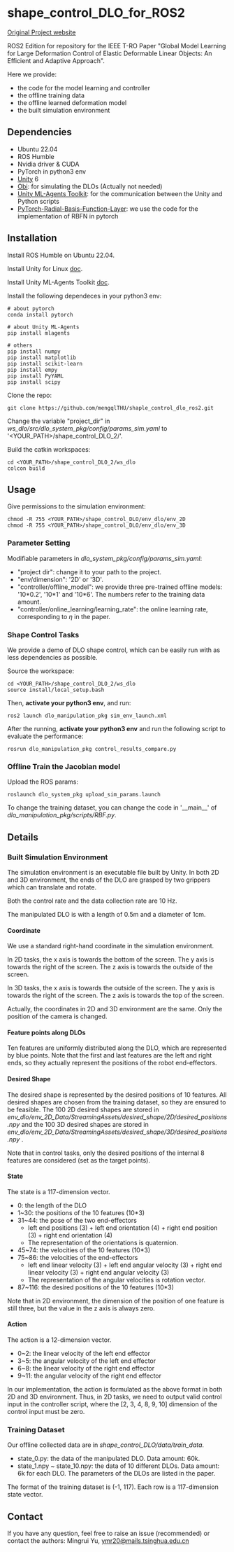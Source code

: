# shape_control_DLO_for_ROS2

[Original Project website](https://mingrui-yu.github.io/shape_control_DLO_2/)

ROS2 Edition for repository for the IEEE T-RO Paper "Global Model Learning for Large Deformation Control of Elastic Deformable Linear Objects: An Efficient and Adaptive Approach".

Here we provide:
* the code for the model learning and controller
* the offline training data
* the offline learned deformation model
* the built simulation environment


## Dependencies
* Ubuntu 22.04
* ROS Humble
* Nvidia driver & CUDA
* PyTorch in python3 env
* [Unity](https://unity.com/) 6
* [Obi](http://obi.virtualmethodstudio.com/): for simulating the DLOs (Actually not needed)
* [Unity ML-Agents Toolkit](https://github.com/Unity-Technologies/ml-agents): for the communication between the Unity and Python scripts
* [PyTorch-Radial-Basis-Function-Layer](https://github.com/JeremyLinux/PyTorch-Radial-Basis-Function-Layer): we use the code for the implementation of RBFN in pytorch

## Installation

Install ROS Humble on Ubuntu 22.04.

Install Unity for Linux  [doc](https://docs.unity3d.com/2020.2/Documentation/Manual/GettingStartedInstallingHub.html).

Install Unity ML-Agents Toolkit [doc](https://github.com/Unity-Technologies/ml-agents/blob/release_18_docs/docs/Installation.md).

Install the following dependeces in your python3 env:
```
# about pytorch
conda install pytorch

# about Unity ML-Agents
pip install mlagents

# others
pip install numpy
pip install matplotlib
pip install scikit-learn
pip install empy
pip install PyYAML
pip install scipy
```

Clone the repo:
```
git clone https://github.com/mengqlTHU/shaple_control_dlo_ros2.git
```
Change the variable "project_dir" in *ws_dlo/src/dlo_system_pkg/config/params_sim.yaml* to '<YOUR_PATH>/shape_control_DLO_2/'.

Build the catkin workspaces:

```
cd <YOUR_PATH>/shape_control_DLO_2/ws_dlo
colcon build
```


## Usage

Give permissions to the simulation environment:

```
chmod -R 755 <YOUR_PATH>/shape_control_DLO/env_dlo/env_2D
chmod -R 755 <YOUR_PATH>/shape_control_DLO/env_dlo/env_3D
```

### Parameter Setting

Modifiable parameters in *dlo_system_pkg/config/params_sim.yaml*:

* "project dir": change it to your path to the project.
* "env/dimension": '2D' or '3D'.
* "controller/offline_model": we provide three pre-trained offline models: '10\*0.2', '10\*1' and '10\*6'. The numbers refer to the training data amount.
* "controller/online_learning/learning_rate": the online learning rate, corresponding to $\eta$ in the paper.

### Shape Control Tasks

We provide a demo of  DLO shape control, which can be easily run with as less dependencies as possible.

Source the workspace:

```
cd <YOUR_PATH>/shape_control_DLO_2/ws_dlo
source install/local_setup.bash
```

Then, **activate your python3 env**, and run:

```
ros2 launch dlo_manipulation_pkg sim_env_launch.xml
```

After the running, **activate your python3 env** and run the following script to evaluate the performance:
```
rosrun dlo_manipulation_pkg control_results_compare.py
```

### Offline Train the Jacobian model
Upload the ROS params:
```
roslaunch dlo_system_pkg upload_sim_params.launch
```

To change the training dataset, you can change the code in '\_\_main\_\_' of *dlo_manipulation_pkg/scripts/RBF.py*.

## Details

### Built Simulation Environment

The simulation environment is an executable file built by Unity. In both 2D and 3D environment, the ends of the DLO are grasped by two grippers which can translate and rotate.

Both the control rate and the data collection rate are 10 Hz.

The manipulated DLO is with a length of 0.5m and a diameter of 1cm.

#### Coordinate

We use a standard right-hand coordinate in the simulation environment.

In 2D tasks, the x axis is towards the bottom of the screen. The y axis is towards the right of the screen. The z axis is towards the outside of the screen.

In 3D tasks, the x axis is towards the outside of the screen. The y axis is towards the right of the screen. The z axis is towards the top of the screen.

Actually, the coordinates in 2D and 3D environment are the same. Only the position of the camera is changed.

#### Feature points along DLOs

Ten features are uniformly distributed along the DLO, which are represented by blue points. Note that the first and last features are the left and right ends, so they actually represent the positions of the robot end-effectors.

#### Desired Shape

The desired shape is represented by the desired positions of 10 features. All desired shapes are chosen from the training dataset, so they are ensured to be feasible. The 100 2D desired shapes are stored in *env_dlo/env_2D_Data/StreamingAssets/desired_shape/2D/desired_positions.npy* and the 100 3D desired shapes are stored in *env_dlo/env_2D_Data/StreamingAssets/desired_shape/3D/desired_positions.npy* .

Note that in control tasks, only the desired positions of the internal 8 features are considered (set as the target points).

#### State

The state is a 117-dimension vector.

- 0: the length of the DLO
- 1~30: the positions of the 10 features (10*3)
- 31~44: the pose of the two end-effectors
  - left end positions (3) + left end orientation (4) + right end position (3) + right end orientation (4)
  - The representation of the orientations is quaternion.
- 45~74: the velocities of the 10 features (10*3)
- 75~86: the velocities of the end-effectors
  - left end linear velocity (3) + left end angular velocity (3) + right end linear velocity (3) + right end angular velocity (3)
  - The representation of the angular velocities is rotation vector.
- 87~116: the desired positions of the 10 features (10*3)

Note that in 2D environment, the dimension of the position of one feature is still three, but the value in the z axis is always zero.

#### Action

The action is a 12-dimension vector.

- 0~2: the linear velocity of the left end effector
- 3~5: the angular velocity of the left end effector
- 6~8: the linear velocity of the right end effector
- 9~11: the angular velocity of the right end effector

In our implementation, the action is formulated as the above format in both 2D and 3D environment. Thus, in 2D tasks, we need to output valid control input in the controller script, where the [2, 3, 4, 8, 9, 10] dimension of the control input must be zero.

### Training Dataset

Our offline collected data are in *shape_control_DLO/data/train_data*.

- state_0.py: the data of the manipulated DLO. Data amount: 60k.
- state_1.npy ~ state_10.npy: the data of 10 different DLOs. Data amount: 6k for each DLO. The parameters of the DLOs are listed in the paper.

The format of the training dataset is (-1, 117). Each row is a 117-dimension state vector.

## Contact

If you have any question, feel free to raise an issue (recommended) or contact the authors: Mingrui Yu, [ymr20@mails.tsinghua.edu.cn](mailto:ymr20@mails.tsinghua.edu.cn)